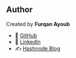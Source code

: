 ## Author

Created by **Furqan Ayoub**

- 🔗 [GitHub](https://github.com/furqan1ayoub)  
- 💼 [LinkedIn](https://www.linkedin.com/in/furqan-ayoub-39a6a935b/)  
- ✍️ [Hashnode Blog](https://hashnode.com/@furqann8)